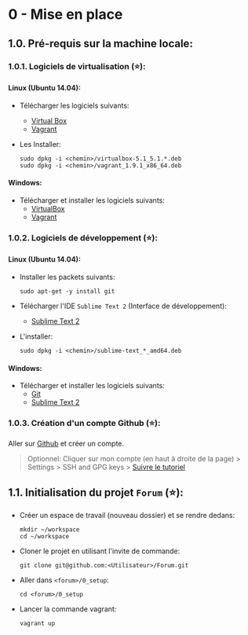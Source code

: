 # 0 - Mise en place

## 1.0. Pré-requis sur la machine locale:
### 1.0.1. Logiciels de virtualisation (:star:):
#### Linux (Ubuntu 14.04):
* Télécharger les logiciels suivants:
  - [Virtual Box](http://download.virtualbox.org/virtualbox/5.1.14/virtualbox-5.1_5.1.14-112924~Ubuntu~trusty_amd64.deb)
  - [Vagrant](https://releases.hashicorp.com/vagrant/1.9.1/vagrant_1.9.1_x86_64.deb)

* Les Installer:
  ```
  sudo dpkg -i <chemin>/virtualbox-5.1_5.1.*.deb
  sudo dpkg -i <chemin>/vagrant_1.9.1_x86_64.deb
  ```

#### Windows:

* Télécharger et installer les logiciels suivants:
  - [VirtualBox](https://www.virtualbox.org/wiki/Downloads)
  - [Vagrant](https://www.vagrantup.com/downloads.html)

### 1.0.2. Logiciels de développement (:star:):

#### Linux (Ubuntu 14.04):

* Installer les packets suivants:
  ```
  sudo apt-get -y install git
  ```

* Télécharger l'IDE `Sublime Text 2` (Interface de développement):
  - [Sublime Text 2](https://download.sublimetext.com/sublime-text_build-3126_amd64.deb)
  
* L'installer:
  ```
  sudo dpkg -i <chemin>/sublime-text_*_amd64.deb
  ```

#### Windows:

* Télécharger et installer les logiciels suivants:
  - [Git](https://git-scm.com/download)
  - [Sublime Text 2](http://www.sublimetext.com/2)

### 1.0.3. Création d'un compte Github (:star:):

Aller sur [Github](https://github.com/) et créer un compte.

> Optionnel: Cliquer sur mon compte (en haut à droite de la page) > Settings > SSH and GPG keys > [Suivre le tutoriel](https://help.github.com/articles/connecting-to-github-with-ssh/)

## 1.1. Initialisation du projet `Forum` (:star:):

* Créer un espace de travail (nouveau dossier) et se rendre dedans:
  ```
  mkdir ~/workspace
  cd ~/workspace
  ```

* Cloner le projet en utilisant l'invite de commande:
  ```
  git clone git@github.com:<Utilisateur>/Forum.git
  ```
 
* Aller dans `<forum>/0_setup`:
  ```
  cd <forum>/0_setup
  ```

* Lancer la commande vagrant:
  ```
  vagrant up
  ```


